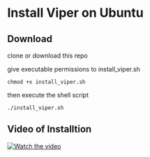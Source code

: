 # Install Viper on Ubuntu

## Download
clone or download this repo

give executable permissions to install_viper.sh

```
chmod +x install_viper.sh
```

then execute the shell script

```
./install_viper.sh
```

## Video of Installtion
[![Watch the video](https://img.youtube.com/vi/_b3DccYQFAw/hq1.jpg)](http://youtu.be/vt5fpE0bzSY)
